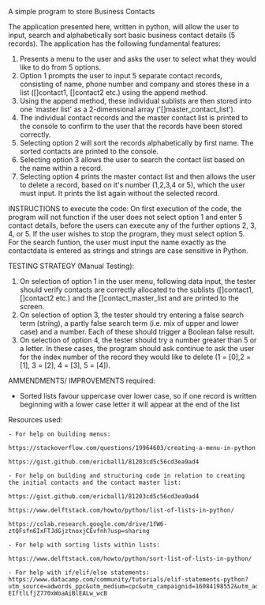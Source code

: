 A simple program to store Business Contacts

The application presented here, written in python, will allow the user to input, search and alphabetically sort basic business contact details (5 records). The application has the following fundamental features:

1. Presents a menu to the user and asks the user to select what they would like to do from 5 options.
2. Option 1 prompts the user to input 5 separate contact records, consisting of name, phone number and company and stores these in a list ([]contact1, []contact2 etc.) using the append method. 
3. Using the append method, these individual sublists are then stored into one 'master list' as a 2-dimensional array ('[]master_contact_list'). 
4. The individual contact records and the master contact list is printed to the console to confirm to the user that the records have been stored correctly.
5. Selecting option 2 will sort the records alphabetically by first name. The sorted contacts are printed to the console.
6. Selecting option 3 allows the user to search the contact list based on the name within a record. 
7. Selecting option 4 prints the master contact list and then allows the user to delete a record, based on it's number (1,2,3,4 or 5), which the user must input. It prints the list again without the selected record.

INSTRUCTIONS to execute the code:
On first execution of the code, the program will not function if the user does not select option 1 and enter 5 contact details, before the users can execute any of the further options 2, 3, 4, or 5. If the user wishes to stop the program, they must select option 5. For the search funtion, the user must input the name exactly as the contactdata is entered as strings and strings are case sensitive in Python.

TESTING STRATEGY (Manual Testing):
1. On selection of option 1 in the user menu, following data input, the tester should verify contacts are correctly allocated to the sublists ([]contact1, []contact2 etc.) and the []contact_master_list and are printed to the screen.
2. On selection of option 3, the tester should try entering a false search term (string), a partly false search term (i.e. mix of upper and lower case) and a number. Each of these should trigger a Boolean false result.
3. On selection of option 4, the tester should try a number greater than 5 or a letter. In these cases, the program should ask continue to ask the user for the index number of the record they would like to delete (1 = [0],2 = [1], 3 = [2], 4 = [3], 5 = [4]).


AMMENDMENTS/ IMPROVEMENTS required:
- Sorted lists favour uppercase over lower case, so if one record is written beginning with a lower case letter it will appear at the end of the list

Resources used:

    - For help on building menus:

    https://stackoverflow.com/questions/19964603/creating-a-menu-in-python

    https://gist.github.com/ericball1/81203cd5c56cd3ea9ad4

    - For help on building and structuring code in relation to creating the initial contacts and the contact master list:

    https://gist.github.com/ericball1/81203cd5c56cd3ea9ad4

    https://www.delftstack.com/howto/python/list-of-lists-in-python/

    https://colab.research.google.com/drive/1fW6-ztQFsfn6IxFTJdGjztnoxjCEvfnh?usp=sharing

    - For help with sorting lists within lists:

    https://www.delftstack.com/howto/python/sort-list-of-lists-in-python/
    
    - For help with if/elif/else statements:
    https://www.datacamp.com/community/tutorials/elif-statements-python?utm_source=adwords_ppc&utm_medium=cpc&utm_campaignid=16084198552&utm_adgroupid=&utm_device=c&utm_keyword=&utm_matchtype=&utm_network=x&utm_adpostion=&utm_creative=&utm_targetid=&utm_loc_interest_ms=&utm_loc_physical_ms=9062727&gclid=Cj0KCQiAgP6PBhDmARIsAPWMq6lrm1Es4g9BC47mn39lq1b7xBpSR6EpVOZk9ZA-EIftlLfjZ770xWoaAiBlEALw_wcB

    




